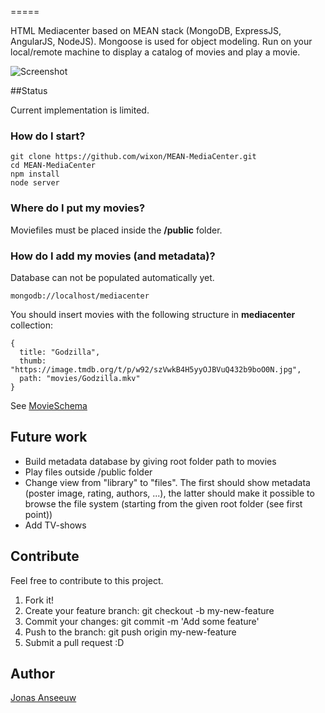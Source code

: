 
=====

HTML Mediacenter based on MEAN stack (MongoDB, ExpressJS, AngularJS, NodeJS). Mongoose is used for object modeling.
Run on your local/remote machine to display a catalog of movies and play a movie.

![Screenshot](http://cl.ly/image/2J1H1K2O340v/Schermafbeelding%202014-10-26%20om%2019.00.20.png)

##Status

Current implementation is limited.

### How do I start?

    git clone https://github.com/wixon/MEAN-MediaCenter.git
    cd MEAN-MediaCenter
    npm install
    node server

### Where do I put my movies?

Moviefiles must be placed inside the **/public** folder. 

### How do I add my movies (and metadata)?

Database can not be populated automatically yet. 

    mongodb://localhost/mediacenter

You should insert movies with the following structure in **mediacenter** collection:

    {
      title: "Godzilla",
      thumb: "https://image.tmdb.org/t/p/w92/szVwkB4H5yyOJBVuQ432b9boO0N.jpg",
      path: "movies/Godzilla.mkv"
    }

See [MovieSchema](https://github.com/wixon/chips/blob/master/models/Movies.js)

## Future work

- Build metadata database by giving root folder path to movies
- Play files outside /public folder
- Change view from "library" to "files". The first should show metadata (poster image, rating, authors, ...), the latter should make it possible to browse the file system (starting from the given root folder (see first point))
- Add TV-shows

## Contribute

Feel free to contribute to this project.

1. Fork it!
2. Create your feature branch: git checkout -b my-new-feature
3. Commit your changes: git commit -m 'Add some feature'
4. Push to the branch: git push origin my-new-feature
5. Submit a pull request :D

## Author

[Jonas Anseeuw](jns.me)

